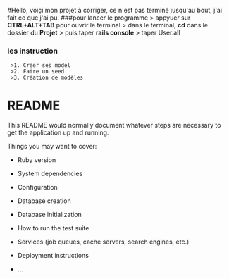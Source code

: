 #Hello, 
voiçi mon projet à corriger, ce n'est pas terminé jusqu'au bout, j'ai fait ce que j'ai pu.
###pour lancer le programme 
     > appyuer sur **CTRL+ALT+TAB** pour ouvrir le terminal
     > dans le terminal, **cd** dans le dossier du **Projet**
     > puis taper **rails console** 
     > taper User.all 
### les instruction
     >1. Créer ses model
     >2. Faire un seed
     >3. Création de modèles





# README

This README would normally document whatever steps are necessary to get the
application up and running.

Things you may want to cover:

* Ruby version

* System dependencies

* Configuration

* Database creation

* Database initialization

* How to run the test suite

* Services (job queues, cache servers, search engines, etc.)

* Deployment instructions

* ...
